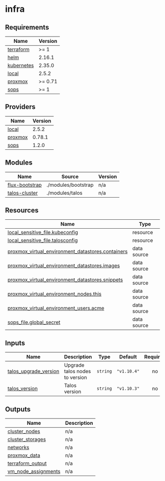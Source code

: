 # infra

<!-- BEGIN_TF_DOCS -->
## Requirements

| Name | Version |
|------|---------|
| <a name="requirement_terraform"></a> [terraform](#requirement\_terraform) | >= 1 |
| <a name="requirement_helm"></a> [helm](#requirement\_helm) | 2.16.1 |
| <a name="requirement_kubernetes"></a> [kubernetes](#requirement\_kubernetes) | 2.35.0 |
| <a name="requirement_local"></a> [local](#requirement\_local) | 2.5.2 |
| <a name="requirement_proxmox"></a> [proxmox](#requirement\_proxmox) | >= 0.71 |
| <a name="requirement_sops"></a> [sops](#requirement\_sops) | >= 1 |

## Providers

| Name | Version |
|------|---------|
| <a name="provider_local"></a> [local](#provider\_local) | 2.5.2 |
| <a name="provider_proxmox"></a> [proxmox](#provider\_proxmox) | 0.78.1 |
| <a name="provider_sops"></a> [sops](#provider\_sops) | 1.2.0 |

## Modules

| Name | Source | Version |
|------|--------|---------|
| <a name="module_flux-bootstrap"></a> [flux-bootstrap](#module\_flux-bootstrap) | ./modules/bootstrap | n/a |
| <a name="module_talos-cluster"></a> [talos-cluster](#module\_talos-cluster) | ./modules/talos | n/a |

## Resources

| Name | Type |
|------|------|
| [local_sensitive_file.kubeconfig](https://registry.terraform.io/providers/hashicorp/local/2.5.2/docs/resources/sensitive_file) | resource |
| [local_sensitive_file.talosconfig](https://registry.terraform.io/providers/hashicorp/local/2.5.2/docs/resources/sensitive_file) | resource |
| [proxmox_virtual_environment_datastores.containers](https://registry.terraform.io/providers/bpg/proxmox/latest/docs/data-sources/virtual_environment_datastores) | data source |
| [proxmox_virtual_environment_datastores.images](https://registry.terraform.io/providers/bpg/proxmox/latest/docs/data-sources/virtual_environment_datastores) | data source |
| [proxmox_virtual_environment_datastores.snippets](https://registry.terraform.io/providers/bpg/proxmox/latest/docs/data-sources/virtual_environment_datastores) | data source |
| [proxmox_virtual_environment_nodes.this](https://registry.terraform.io/providers/bpg/proxmox/latest/docs/data-sources/virtual_environment_nodes) | data source |
| [proxmox_virtual_environment_users.acme](https://registry.terraform.io/providers/bpg/proxmox/latest/docs/data-sources/virtual_environment_users) | data source |
| [sops_file.global_secret](https://registry.terraform.io/providers/carlpett/sops/latest/docs/data-sources/file) | data source |

## Inputs

| Name | Description | Type | Default | Required |
|------|-------------|------|---------|:--------:|
| <a name="input_talos_upgrade_version"></a> [talos\_upgrade\_version](#input\_talos\_upgrade\_version) | Upgrade talos nodes to version | `string` | `"v1.10.4"` | no |
| <a name="input_talos_version"></a> [talos\_version](#input\_talos\_version) | Talos version | `string` | `"v1.10.3"` | no |

## Outputs

| Name | Description |
|------|-------------|
| <a name="output_cluster_nodes"></a> [cluster\_nodes](#output\_cluster\_nodes) | n/a |
| <a name="output_cluster_storages"></a> [cluster\_storages](#output\_cluster\_storages) | n/a |
| <a name="output_networks"></a> [networks](#output\_networks) | n/a |
| <a name="output_proxmox_data"></a> [proxmox\_data](#output\_proxmox\_data) | n/a |
| <a name="output_terraform_output"></a> [terraform\_output](#output\_terraform\_output) | n/a |
| <a name="output_vm_node_assignments"></a> [vm\_node\_assignments](#output\_vm\_node\_assignments) | n/a |
<!-- END_TF_DOCS -->
